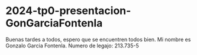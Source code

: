# 2024-tp0-presentacion-GonGarciaFontenla
Buenas tardes a todos, espero que se encuentren todos bien. 
Mi nombre es Gonzalo Garcia Fontenla. 
Numero de legajo: 213.735-5
